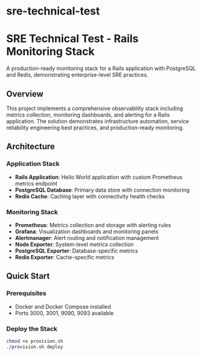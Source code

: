 # sre-technical-test

# SRE Technical Test - Rails Monitoring Stack

A production-ready monitoring stack for a Rails application with PostgreSQL and Redis, demonstrating enterprise-level SRE practices.

## Overview

This project implements a comprehensive observability stack including metrics collection, monitoring dashboards, and alerting for a Rails application. The solution demonstrates infrastructure automation, service reliability engineering best practices, and production-ready monitoring.

## Architecture

### Application Stack
- **Rails Application**: Hello World application with custom Prometheus metrics endpoint
- **PostgreSQL Database**: Primary data store with connection monitoring
- **Redis Cache**: Caching layer with connectivity health checks

### Monitoring Stack
- **Prometheus**: Metrics collection and storage with alerting rules
- **Grafana**: Visualization dashboards and monitoring panels
- **Alertmanager**: Alert routing and notification management
- **Node Exporter**: System-level metrics collection
- **PostgreSQL Exporter**: Database-specific metrics
- **Redis Exporter**: Cache-specific metrics

## Quick Start

### Prerequisites
- Docker and Docker Compose installed
- Ports 3000, 3001, 9090, 9093 available

### Deploy the Stack
```bash
chmod +x provision.sh
./provision.sh deploy
